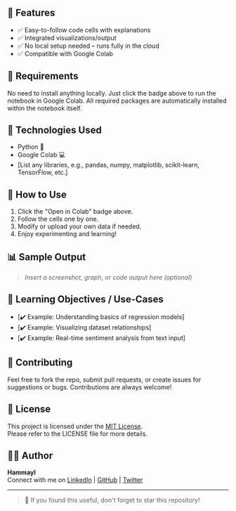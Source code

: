 
## 📌 Features

- ✅ Easy-to-follow code cells with explanations  
- ✅ Integrated visualizations/output  
- ✅ No local setup needed – runs fully in the cloud  
- ✅ Compatible with Google Colab  

## 🔧 Requirements

No need to install anything locally. Just click the badge above to run the notebook in Google Colab. All required packages are automatically installed within the notebook itself.

## 🧰 Technologies Used

- Python 🐍  
- Google Colab 💻  
- [List any libraries, e.g., pandas, numpy, matplotlib, scikit-learn, TensorFlow, etc.]

## 📝 How to Use

1. Click the "Open in Colab" badge above.  
2. Follow the cells one by one.  
3. Modify or upload your own data if needed.  
4. Enjoy experimenting and learning!

## 📊 Sample Output

> _Insert a screenshot, graph, or code output here (optional)_

## 🧠 Learning Objectives / Use-Cases

- [✔️ Example: Understanding basics of regression models]  
- [✔️ Example: Visualizing dataset relationships]  
- [✔️ Example: Real-time sentiment analysis from text input]

## 🤝 Contributing

Feel free to fork the repo, submit pull requests, or create issues for suggestions or bugs. Contributions are always welcome!

## 📜 License

This project is licensed under the [MIT License](LICENSE).  
Please refer to the LICENSE file for more details.

## 🙋‍♀️ Author

**Hammayl**  
Connect with me on [LinkedIn](#) | [GitHub](#) | [Twitter](#)

---

> 🌟 If you found this useful, don't forget to star this repository!
